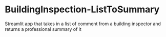 # BuildingInspection-ListToSummary
Streamlit app that takes in a list of comment from a building inspector and returns a professional summary of it
